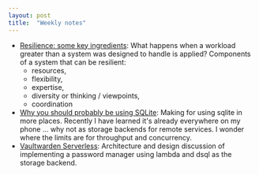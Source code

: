 ```yaml
---
layout: post
title:  "Weekly notes"
---
```


* [Resilience: some key ingredients](https://surfingcomplexity.blog/2025/02/15/resilience-some-key-ingredients/): What happens when a workload greater than a system was designed to handle is applied? Components of a system that can be resilient:
	* resources, 
	* flexibility, 
	* expertise, 
	* diversity or thinking / viewpoints, 
	* coordination
* [Why you should probably be using SQLite](https://www.epicweb.dev/why-you-should-probably-be-using-sqlite): Making for using sqlite in more places. Recently I have learned it's already everywhere on my phone ... why not as storage backends for remote services. I wonder where the limits are for throughput and concurrency.
* [Vaultwarden Serverless](https://chasedouglas.net/p/vaultwarden-serverless): Architecture and design discussion of implementing a password manager using lambda and dsql as the storage backend.
